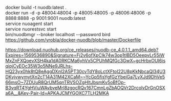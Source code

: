 docker build -t nuodb:latest .<br>
docker run -d -p 48004:48004 -p 48005:48005 -p 48006:48006 -p 8888:8888 -p 9001:9001 nuodb:latest<br>
service nuoagent start<br>
service nuorestsvc start<br>
bin/nuodbmgr --broker localhost --password bird<br>
https://github.com/yrobla/docker-nuodb/blob/master/Dockerfile<br>


https://download.nuohub.org/ce_releases/nuodb-ce_4.0.1.1_amd64.deb?Expires=1569536890&Signature=Fj2v6ofXpCIk74w3op1tIBD5OeepvLr55iWMxZnFXQoevXSH4ka1dA0RKCMa6yhVx5CPUhMQfGc3GwX~gcHrbxOUI6isqipjCyEOc35W3o5NNe9JRLhs-HQ23yx0hk8tQ8eAggDXnI2A5PT30cvTdY8oLctXFtoI22U8pKkNbcaQI34U3DKvjywymytXn2cT14A31M42XCaM~~YcGp5fisYgfGzYbeiGa7LyXJd9DhVe566msO~7ZDUuR8QrUM5qnTRVSOZgHltJbsmKv5oBfOp-B3yqRT4YgHViuWAvbveMrI8zgocRQv167CmnLgZbAOQVr2DrcolvDrGnOSXa6A__&Key-Pair-Id=APKAJCMYGOXC7TLH2MKA

